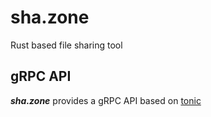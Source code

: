 # sha.zone

Rust based file sharing tool

## gRPC API

***sha.zone*** provides a gRPC API based on [tonic](https://github.com/hyperium/tonic)
